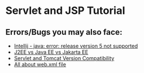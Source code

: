# Servlet and JSP Tutorial


## Errors/Bugs you may also face:
* [Intellij - java: error: release version 5 not supported](https://github.com/TinaXing2012/servlet-jsp/blob/master/notes/Intellij-Java%205%20not%20Supported.md)
* [J2EE vs Java EE vs Jakarta EE](https://github.com/TinaXing2012/servlet-jsp/blob/master/notes/J2EE%20vs%20Java%20EE%20vs%20Jakarta%20EE.md)
* [Servlet and Tomcat Version Compatibility](https://github.com/TinaXing2012/servlet-jsp/blob/master/notes/Jakarta%20Servlet%20and%20Tomcat%20Support.md)
* [All about web.xml file](https://github.com/TinaXing2012/servlet-jsp/blob/master/notes/All%20about%20web.xml%20file.md)